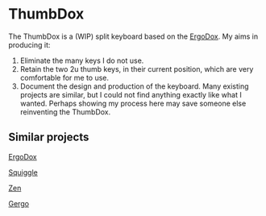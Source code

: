 # ThumbDox

The ThumbDox is a (WIP) split keyboard based on the [ErgoDox](https://www.ergodox.io/).  My aims in producing it:

1.  Eliminate the many keys I do not use.
2.  Retain the two 2u thumb keys, in their current position, which are very comfortable for me to use.
3.  Document the design and production of the keyboard.  Many existing projects are similar, but I could not find anything exactly like what I wanted.  Perhaps showing my process here may save someone else reinventing the ThumbDox.

## Similar projects

[ErgoDox](https://www.ergodox.io/)

[Squiggle](https://github.com/ibnuda/Squiggle)

[Zen](https://legonut.gitbooks.io/zen-keyboard/content/)

[Gergo](https://qmk.fm/keyboards/gergo/)


